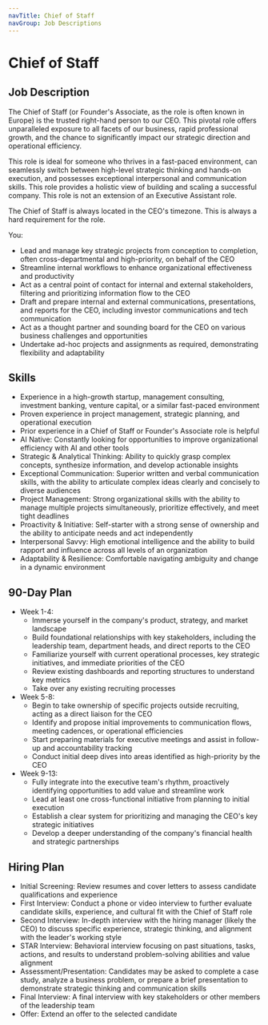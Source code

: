 ```yaml
---
navTitle: Chief of Staff
navGroup: Job Descriptions
---
```


# Chief of Staff

## Job Description
The Chief of Staff (or Founder's Associate, as the role is often known in Europe) is the trusted right-hand person to our CEO. This pivotal role offers unparalleled exposure to all facets of our business, rapid professional growth, and the chance to significantly impact our strategic direction and operational efficiency.

This role is ideal for someone who thrives in a fast-paced environment, can seamlessly switch between high-level strategic thinking and hands-on execution, and possesses exceptional interpersonal and communication skills. This role provides a holistic view of building and scaling a successful company. This role is not an extension of an Executive Assistant role.

The Chief of Staff is always located in the CEO's timezone. This is always a hard requirement for the role.

You:
* Lead and manage key strategic projects from conception to completion, often cross-departmental and high-priority, on behalf of the CEO
* Streamline internal workflows to enhance organizational effectiveness and productivity
* Act as a central point of contact for internal and external stakeholders, filtering and prioritizing information flow to the CEO
* Draft and prepare internal and external communications, presentations, and reports for the CEO, including investor communications and tech communication
* Act as a thought partner and sounding board for the CEO on various business challenges and opportunities
* Undertake ad-hoc projects and assignments as required, demonstrating flexibility and adaptability

## Skills
* Experience in a high-growth startup, management consulting, investment banking, venture capital, or a similar fast-paced environment
* Proven experience in project management, strategic planning, and operational execution
* Prior experience in a Chief of Staff or Founder's Associate role is helpful
* AI Native: Constantly looking for opportunities to improve organizational efficiency with AI and other tools
* Strategic & Analytical Thinking: Ability to quickly grasp complex concepts, synthesize information, and develop actionable insights
* Exceptional Communication: Superior written and verbal communication skills, with the ability to articulate complex ideas clearly and concisely to diverse audiences
* Project Management: Strong organizational skills with the ability to manage multiple projects simultaneously, prioritize effectively, and meet tight deadlines
* Proactivity & Initiative: Self-starter with a strong sense of ownership and the ability to anticipate needs and act independently
* Interpersonal Savvy: High emotional intelligence and the ability to build rapport and influence across all levels of an organization
* Adaptability & Resilience: Comfortable navigating ambiguity and change in a dynamic environment

## 90-Day Plan
* Week 1-4:
   * Immerse yourself in the company's product, strategy, and market landscape
   * Build foundational relationships with key stakeholders, including the leadership team, department heads, and direct reports to the CEO
   * Familiarize yourself with current operational processes, key strategic initiatives, and immediate priorities of the CEO
   * Review existing dashboards and reporting structures to understand key metrics
   * Take over any existing recruiting processes
* Week 5-8:
   * Begin to take ownership of specific projects outside recruiting, acting as a direct liaison for the CEO
   * Identify and propose initial improvements to communication flows, meeting cadences, or operational efficiencies
   * Start preparing materials for executive meetings and assist in follow-up and accountability tracking
   * Conduct initial deep dives into areas identified as high-priority by the CEO
* Week 9-13:
   * Fully integrate into the executive team's rhythm, proactively identifying opportunities to add value and streamline work
   * Lead at least one cross-functional initiative from planning to initial execution
   * Establish a clear system for prioritizing and managing the CEO's key strategic initiatives
   * Develop a deeper understanding of the company's financial health and strategic partnerships

## Hiring Plan
* Initial Screening: Review resumes and cover letters to assess candidate qualifications and experience
* First Interview: Conduct a phone or video interview to further evaluate candidate skills, experience, and cultural fit with the Chief of Staff role
* Second Interview: In-depth interview with the hiring manager (likely the CEO) to discuss specific experience, strategic thinking, and alignment with the leader's working style
* STAR Interview: Behavioral interview focusing on past situations, tasks, actions, and results to understand problem-solving abilities and value alignment
* Assessment/Presentation: Candidates may be asked to complete a case study, analyze a business problem, or prepare a brief presentation to demonstrate strategic thinking and communication skills
* Final Interview: A final interview with key stakeholders or other members of the leadership team
* Offer: Extend an offer to the selected candidate
